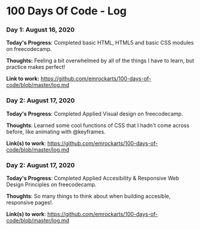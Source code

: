 # 100 Days Of Code - Log

### Day 1: August 16, 2020
<!-- ##### (delete me or comment me out) -->

**Today's Progress**: Completed basic HTML, HTML5 and basic CSS modules on freecodecamp.

**Thoughts:** Feeling a bit overwhelmed by all of the things I have to learn, but practice makes perfect!

**Link to work:** https://github.com/emrockarts/100-days-of-code/blob/master/log.md

### Day 2: August 17, 2020
<!-- ##### (delete me or comment me out) -->

**Today's Progress**: Completed Applied Visual design on freecodecamp.

**Thoughts**: Learned some cool functions of CSS that I hadn't come across before, like animating with @keyframes.

**Link(s) to work**: https://github.com/emrockarts/100-days-of-code/blob/master/log.md


### Day 2: August 17, 2020
<!-- ##### (delete me or comment me out)
 -->
**Today's Progress**: Completed Applied Accesibility & Responsive Web Design Principles on freecodecamp.

**Thoughts**: So many things to think about when building accesible, responsive pages!.

**Link(s) to work**: https://github.com/emrockarts/100-days-of-code/blob/master/log.md



